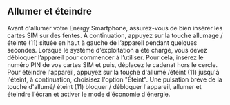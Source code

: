 ## Allumer et éteindre
Avant d'allumer votre Energy Smartphone, assurez-vous de bien insérer les cartes SIM sur des fentes.  À continuation, appuyez sur la touche allumage / éteinte (11) située en haut à gauche de l’appareil pendant quelques secondes. Lorsque le système d’exploitation a été chargé, vous devez débloquer l’appareil pour commencer à l’utiliser. Pour cela, insérez le numéro PIN de vos cartes SIM et puis, déplacez le cadenat hors le cercle.   Pour éteindre l'appareil, appuyez sur la touche d'allumé /éteint (11) jusqu'à l'éteint, à continuation, choisisez l'option "Éteint". Une pulsation brève de la touche d'allumé/ éteint (11) bloquer / débloquer l'appareil, allumer et éteindre l'écran et activer le mode d'économie d'énergie.
